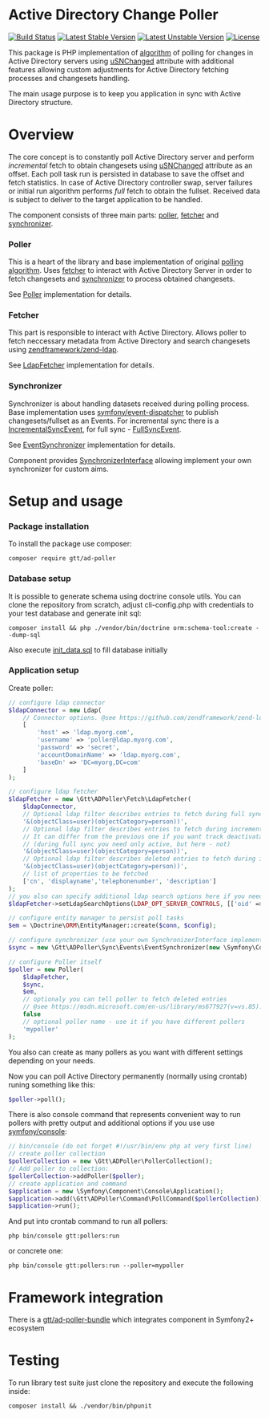 Active Directory Change Poller
==============================

[![Build Status](https://travis-ci.org/GlobalTradingTechnologies/ad-poller.svg?branch=master)](https://travis-ci.org/GlobalTradingTechnologies/ad-poller)
[![Latest Stable Version](https://poser.pugx.org/gtt/ad-poller/version)](https://packagist.org/packages/gtt/ad-poller)
[![Latest Unstable Version](https://poser.pugx.org/gtt/ad-poller/v/unstable)](//packagist.org/packages/gtt/ad-poller)
[![License](https://poser.pugx.org/gtt/ad-poller/license)](https://packagist.org/packages/gtt/ad-poller)

This package is PHP implementation of [algorithm](https://msdn.microsoft.com/en-us/library/ms677627.aspx) of polling for changes in Active Directory servers 
using [uSNChanged](https://msdn.microsoft.com/en-us/library/ms677627.aspx) attribute with additional 
features allowing custom adjustments for Active Directory fetching processes and changesets handling. 

The main usage purpose is to keep you application in sync with Active Directory structure. 

Overview
========
The core concept is to constantly poll Active Directory server and perform *incremental* fetch to obtain changesets using [uSNChanged](https://msdn.microsoft.com/en-us/library/ms677627.aspx) attribute as an offset.
Each poll task run is persisted in database to save the offset and fetch statistics.
In case of Active Directory controller swap, server failures or initial run algorithm performs *full* fetch to obtain the fullset.
Received data is subject to deliver to the target application to be handled. 
 
The component consists of three main parts: [poller](#poller), [fetcher](#fetcher) and [synchronizer](#synchronizer). 

### Poller
This is a heart of the library and base implementation of original [polling algorithm](https://msdn.microsoft.com/en-us/library/ms677627.aspx).
Uses [fetcher](#fetcher) to interact with Active Directory Server in order to fetch changesets and [synchronizer](#synchronizer)
to process obtained changesets.

See [Poller](https://github.com/GlobalTradingTechnologies/ad-poller/blob/master/src/Poller.php) implementation for details.

### Fetcher
This part is responsible to interact with Active Directory. Allows poller to fetch neccessary metadata from Active Directory 
and search changesets using [zendframework/zend-ldap](https://github.com/zendframework/zend-ldap). 

See [LdapFetcher](https://github.com/GlobalTradingTechnologies/ad-poller/blob/master/src/Fetch/LdapFetcher.php) implementation for details.

### Synchronizer
Synchronizer is about handling datasets received during polling process.
Base implementation uses [symfony/event-dispatcher](https://github.com/symfony/event-dispatcher) to publish changesets/fullset as an Events.
For incremental sync there is a [IncrementalSyncEvent](https://github.com/GlobalTradingTechnologies/ad-poller/blob/master/src/Sync/Events/Event/IncrementalSyncEvent.php), 
for full sync - [FullSyncEvent](https://github.com/GlobalTradingTechnologies/ad-poller/blob/master/src/Sync/Events/Event/FullSyncEvent.php).

See [EventSynchronizer](https://github.com/GlobalTradingTechnologies/ad-poller/blob/master/src/Sync/Events/EventSynchronizer.php) implementation for details.

Component provides [SynchronizerInterface](https://github.com/GlobalTradingTechnologies/ad-poller/blob/master/src/Sync/SynchronizerInterface.php) allowing implement your own
synchronizer for custom aims.   

Setup and usage
===============

### Package installation
To install the package use composer:

```
composer require gtt/ad-poller
```

### Database setup
It is possible to generate schema using doctrine console utils.
You can clone the repository from scratch, adjust cli-config.php with credentials to your test database and generate init sql:
```
composer install && php ./vendor/bin/doctrine orm:schema-tool:create --dump-sql
```
Also execute [init_data.sql](https://github.com/GlobalTradingTechnologies/ad-poller/blob/master/res/init_data.sql) to fill database initially

### Application setup
Create poller:
```php
// configure ldap connector
$ldapConnector = new Ldap(
    // Connector options. @see https://github.com/zendframework/zend-ldap for details
    [
        'host' => 'ldap.myorg.com',
        'username' => 'poller@ldap.myorg.com',
        'password' => 'secret',
        'accountDomainName' => 'ldap.myorg.com',
        'baseDn' => 'DC=myorg,DC=com'
    ] 
);

// configure ldap fetcher
$ldapFetcher = new \Gtt\ADPoller\Fetch\LdapFetcher(
    $ldapConnector,
    // Optional ldap filter describes entries to fetch during full sync
    '&(objectClass=user)(objectCategory=person))',
    // Optional ldap filter describes entries to fetch during incremental sync.
    // It can differ from the previous one if you want track deactivatation of entities
    // (during full sync you need only active, but here - not)
    '&(objectClass=user)(objectCategory=person))',
    // Optional ldap filter describes deleted entries to fetch during incremental sync
    '&(objectClass=user)(objectCategory=person))',
    // list of properties to be fetched
    ['cn', 'displayname','telephonenumber', 'description']
);
// you also can specify additional ldap search options here if you need, for example:
$ldapFetcher->setLdapSearchOptions(LDAP_OPT_SERVER_CONTROLS, [['oid' => '1.2.840.113556.1.4.529']]);

// configure entity manager to persist poll tasks
$em = \Doctrine\ORM\EntityManager::create($conn, $config);

// configure synchronizer (use your own SynchronizerInterface implementation if needed)
$sync = new \Gtt\ADPoller\Sync\Events\EventSynchronizer(new \Symfony\Component\EventDispatcher\EventDispatcher());

// configure Poller itself
$poller = new Poller(
    $ldapFetcher,
    $sync,
    $em,
    // optionaly you can tell poller to fetch deleted entries
    // @see https://msdn.microsoft.com/en-us/library/ms677927(v=vs.85).aspx for details 
    false
    // optional poller name - use it if you have different pollers
    'mypoller'
);
```

You also can create as many pollers as you want with different settings depending on your needs.

Now you can poll Active Directory permanently (normally using crontab) runing something like this:
```php
$poller->poll();
``` 

There is also console command that represents convenient way to run pollers with pretty output and additional options
if you use use [symfony/console](https://github.com/symfony/console):
```php
// bin/console (do not forget #!/usr/bin/env php at very first line)
// create poller collection
$pollerCollection = new \Gtt\ADPoller\PollerCollection();
// Add poller to collection:
$pollerCollection->addPoller($poller);
// create application and command
$application = new \Symfony\Component\Console\Application();
$application->add(\Gtt\ADPoller\Command\PollCommand($pollerCollection));
$application->run();

```
And put into crontab command to run all pollers:
```
php bin/console gtt:pollers:run
```
or concrete one:
```
php bin/console gtt:pollers:run --poller=mypoller
```

Framework integration
=====================
There is a [gtt/ad-poller-bundle](https://github.com/GlobalTradingTechnologies/ad-poller-bundle) which integrates component in Symfony2+ ecosystem

Testing
=======
 
To run library test suite just clone the repository and execute the following inside:
```
composer install && ./vendor/bin/phpunit
```